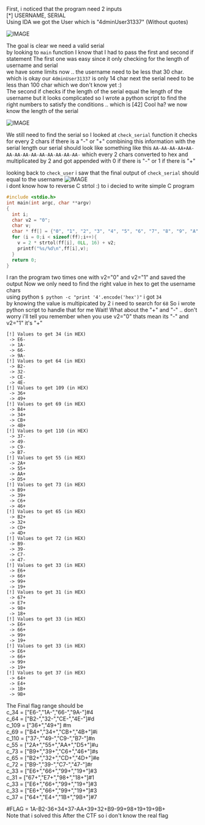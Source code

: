 First, i noticed that the program need 2 inputs  
[*] USERNAME, SERIAL  
Using IDA we got the User which is "4dminUser31337" (Without quotes)  

![IMAGE](https://github.com/BitTheByte/write-ups/blob/master/cybertalents_ezez-keygen/Capture.PNG?raw=true)


The goal is clear we need a valid serial  
by looking to ```main``` function I know that I had to pass the first and second if statement
The first one was easy since it only checking for the length of username and serial  
we have some limits now .. the username need to be less that 30 char. which is okay our ```4dminUser31337``` is only 14 char next the serial need to be less than 100 char which we don't know yet :)  
The second if checks if the length of the serial equal the length of the username but it looks complicated so I wrote a python script to find the right numbers to satisfy the conditions .. which is [42] Cool ha? we now know the length of the serial  
  
![IMAGE](https://github.com/BitTheByte/write-ups/blob/master/cybertalents_ezez-keygen/Capturew.PNG?raw=true)  

We still need to find the serial so I looked at ```check_serial``` function
it checks for every 2 chars if there is a "-" or "+" combining this information with the serial length our serial should look like something like this ```AA-AA-AA-AA+AA-AA-AA-AA-AA-AA-AA-AA-AA-AA-``` which every 2 chars converted to hex and multiplicated by 2 and got appended with 0 if there is "-" or 1 if there is "+" 

 looking back to ```check_user``` i saw that the final output of ```check_serial``` should equal to the username
![IMAGE](https://github.com/BitTheByte/write-ups/blob/master/cybertalents_ezez-keygen/Capture22.PNG?raw=true)  
i dont know how to reverse C strtol :) to i decied to write simple C program
```C
#include <stdio.h>
int main(int argc, char **argv)
{
  int i;
  char v2 = "0";
  char v;
  char * ff[] = {"0", "1", "2", "3", "4", "5", "6", "7", "8", "9", "A", "B", "C", "D", "E", "F", "00", "01", "02", "03", "04", "05", "06", "07", "08", "09", "0A", "0B", "0C", "0D", "0E", "0F", "10", "11", "12", "13", "14", "15", "16", "17", "18", "19", "1A", "1B", "1C", "1D", "1E", "1F", "20", "21", "22", "23", "24", "25", "26", "27", "28", "29", "2A", "2B", "2C", "2D", "2E", "2F", "30", "31", "32", "33", "34", "35", "36", "37", "38", "39", "3A", "3B", "3C", "3D", "3E", "3F", "40", "41", "42", "43", "44", "45", "46", "47", "48", "49", "4A", "4B", "4C", "4D", "4E", "4F", "50", "51", "52", "53", "54", "55", "56", "57", "58", "59", "5A", "5B", "5C", "5D", "5E", "5F", "60", "61", "62", "63", "64", "65", "66", "67", "68", "69", "6A", "6B", "6C", "6D", "6E", "6F", "70", "71", "72", "73", "74", "75", "76", "77", "78", "79", "7A", "7B", "7C", "7D", "7E", "7F", "80", "81", "82", "83", "84", "85", "86", "87", "88", "89", "8A", "8B", "8C", "8D", "8E", "8F", "90", "91", "92", "93", "94", "95", "96", "97", "98", "99", "9A", "9B", "9C", "9D", "9E", "9F", "A0", "A1", "A2", "A3", "A4", "A5", "A6", "A7", "A8", "A9", "AA", "AB", "AC", "AD", "AE", "AF", "B0", "B1", "B2", "B3", "B4", "B5", "B6", "B7", "B8", "B9", "BA", "BB", "BC", "BD", "BE", "BF", "C0", "C1", "C2", "C3", "C4", "C5", "C6", "C7", "C8", "C9", "CA", "CB", "CC", "CD", "CE", "CF", "D0", "D1", "D2", "D3", "D4", "D5", "D6", "D7", "D8", "D9", "DA", "DB", "DC", "DD", "DE", "DF", "E0", "E1", "E2", "E3", "E4", "E5", "E6", "E7", "E8", "E9", "EA", "EB", "EC", "ED", "EE", "EF", "F0", "F1", "F2", "F3", "F4", "F5", "F6", "F7", "F8", "F9", "FA", "FB", "FC", "FD", "FE", "FF"};
  for (i = 0;i < sizeof(ff);i++){
    v = 2 * strtol(ff[i], 0LL, 16) + v2;
    printf("%s/%d\n",ff[i],v);
  }
  return 0;
}
```
I ran the program two times one with v2="0" and v2="1" and saved the output
Now we only need to find the right value in hex to get the username chars  
using python ```$ python -c "print '4'.encode('hex')"``` i got `34`  
by knowing the value is multipicated by 2 i need to search for `68`
So i wrote python script to handle that for me 
Wait! What about the "+" and "-" .. don't worry i'll tell you remember when you use v2="0" thats mean its "-" and v2="1" it's "+"
```
[!] Values to get 34 (in HEX)
 -> E6-
 -> 1A-
 -> 66-
 -> 9A-
[!] Values to get 64 (in HEX)
 -> B2-
 -> 32-
 -> CE-
 -> 4E-
[!] Values to get 109 (in HEX)
 -> 36+
 -> 49+
[!] Values to get 69 (in HEX)
 -> B4+
 -> 34+
 -> CB+
 -> 4B+
[!] Values to get 110 (in HEX)
 -> 37-
 -> 49-
 -> C9-
 -> B7-
[!] Values to get 55 (in HEX)
 -> 2A+
 -> 55+
 -> AA+
 -> D5+
[!] Values to get 73 (in HEX)
 -> B9+
 -> 39+
 -> C6+
 -> 46+
[!] Values to get 65 (in HEX)
 -> B2+
 -> 32+
 -> CD+
 -> 4D+
[!] Values to get 72 (in HEX)
 -> B9-
 -> 39-
 -> C7-
 -> 47-
[!] Values to get 33 (in HEX)
 -> E6+
 -> 66+
 -> 99+
 -> 19+
[!] Values to get 31 (in HEX)
 -> 67+
 -> E7+
 -> 98+
 -> 18+
[!] Values to get 33 (in HEX)
 -> E6+
 -> 66+
 -> 99+
 -> 19+
[!] Values to get 33 (in HEX)
 -> E6+
 -> 66+
 -> 99+
 -> 19+
[!] Values to get 37 (in HEX)
 -> 64+
 -> E4+
 -> 1B+
 -> 9B+
```

The Final flag range should be   
c_34  = ["E6-","1A-","66-","9A-"]#4  
c_64  = ["B2-","32-","CE-","4E-"]#d  
c_109 = ["36+","49+"]            #m  
c_69  = ["B4+","34+","CB+","4B+"]#i  
c_110 = ["37-,""49-","C9-","B7-"]#n  
c_55  = ["2A+","55+","AA+","D5+"]#u  
c_73  = ["B9+","39+","C6+","46+"]#s  
c_65  = ["B2+","32+","CD+","4D+"]#e  
c_72  = ["B9-","39-","C7-","47-"]#r  
c_33  = ["E6+","66+","99+","19+"]#3  
c_31  = ["67+","E7+","98+","18+"]#1  
c_33  = ["E6+","66+","99+","19+"]#3  
c_33  = ["E6+","66+","99+","19+"]#3  
c_37  = ["64+","E4+","1B+","9B+"]#7  
  
#FLAG = 1A-B2-36+34+37-AA+39+32+B9-99+98+19+19+9B+  
Note that i solved this After the CTF so i don't know the real flag

